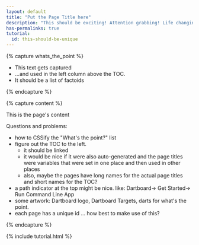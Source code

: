 ```yaml
---
layout: default
title: "Put the Page Title here"
description: "This should be exciting! Attention grabbing! Life changing!"
has-permalinks: true
tutorial:
  id: this-should-be-unique
---
```


{% capture whats_the_point %}

* This text gets captured 
* ...and used in the left column above the TOC.
* It should be a list of factoids

{% endcapture %}

{% capture content %}

This is the page's content

Questions and problems:

* how to CSSify the "What's the point?" list
* figure out the TOC to the left.
  - it should be linked
  - it would be nice if it were also auto-generated
    and the page titles were variables that were set in
    one place and then used in other places 
  - also, maybe the pages have long names
    for the actual page titles and short names for the TOC?
* a path indicator at the top might be nice. like:
   Dartboard-> Get Started-> Run Command Line App
* some artwork: Dartboard logo, Dartboard Targets, darts for what's the point.
* each page has a unique id ... how best to make use of this?

{% endcapture %}

{% include tutorial.html %}
